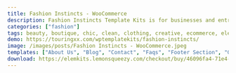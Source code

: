 ```yaml
---
title: Fashion Instincts - WooCommerce
description: Fashion Instincts Template Kits is for businesses and entrepreneurs looking for a beautiful feminine layout that supports WooCommerce online shop. Ideal for Boutiques, Fashion Shows, Spas, Beauty Salons, Yoga Classes, Organic Food Store, or whatever you want! It features beautiful typography and a clean modern layout.
categories: ["fashion"]
tags: beauty, boutique, chic, clean, clothing, creative, ecommerce, elementor, fashion, model agency, modern, online shop, store, women, woocommerce
demo: https://touringxx.com/wptemplatekits/fashion-instincts/
image: /images/posts/Fashion Instincts - WooCommerce.jpeg
templates: ["About Us", "Blog", "Contact", "Faqs", "Footer Section", "Global", "Header Section", "History", "Home", "Lookbook", "Services", "Shop", "Team"]
download: https://elemkits.lemonsqueezy.com/checkout/buy/46096fa4-71e4-4257-ab8a-1ae473b4acf0
---
```

